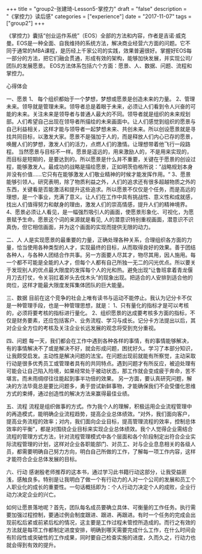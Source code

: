 +++
title = "group2-张建琦-Lesson5-掌控力"
draft = "false"
description = "《掌控力》读后感"
categories = ["experience"]
date = "2017-11-07"
tags =["group2"]
+++

《掌控力》囊括“创业运作系统”（EOS）全部的方法和内容，作者是吉诺·威克曼。EOS是一种全面、自我维持的系统方法，解决商业经营六方面的问题。它不同于通常的MBA课程，是历经上千家公司的实践，效果普遍很好。掌握好EOS每一部分的方法，把它们融会贯通，形成有效的架构，能够加快发展，并实现公司/团队的发展愿景。
EOS方法体系包括六个方面：愿景、人、数据、问题、流程和掌控力。

心得体会

一、愿景
1、 每个组织都始于一个梦想，梦想或愿景是创造未来的力量。
2、管理未来。领导就是管理未来。领导者总是着眼于未来，必须让人们看到令人兴奋的可能的未来。关注未来是领导者与普通人最大的不同。领导者就是组织的未来规划部。人们希望自己出现在领导者所描绘的未来画面中。让人们感觉到组织的愿景与自己利益相关，这样才能与领导者一起梦想未来、共创未来。所以创设愿景就是寻找共同目标，以激发大家。愿景不是强加于人的，而是释放人们内心已存的愿景，唤醒人们的梦想，激发人们的活力，点燃人们的激情。让理想带着他飞行一段路程。
当然愿景与目标不一样。愿景是遥远的，用来激励人的，不是用来实现的，而目标是短期的，是要达到的。所以愿景是什么并不重要，关键在于愿景的创设过程，能够激发人。最成功的战略是描绘愿景，正如明茨伯格所说：”战略规划本身并没有价值……它只有在能够激发人们敬业精神的时候才能发挥作用。“
3、愿景能够引领人。研究表明，除了物质利益之外，人们的追求还有很多超越物质之外的东西，关键看是否能激活和提升这些追求。所以愿景不仅仅是个任务，而是高远的理想，是一个事业，充满了意义。让人们在工作中具有挑战性、意义性和成就感，找出人们值得努力和献身的理由，激发人们的崇高情感，提升人们的精神境界。
4、愿景必须让人看见，是一幅强烈吸引人的画面，使愿景形象化、可视化，为愿景赋予生命。愿景这个词的来源就是看见, 人的潜意识特别重视画面，潜意识不识真伪，但它相信画面，并为这个画面的实现而提供无限的动力。

二、人
人是实现愿景的最重要的力量，正确处理各种关系，合理组织各方面的力量，恰当使用各种类型的人才，实现最终的目标，从而取得良好的效果。善于团结各种人，与各种人团结合作共事。另一方面要人尽其才，物尽其用，因人施用。每一个都不可能是全能的人才，但每个人都有自己所独一无二的闪光优点。所以要关于发现别人的优点最大限度的发挥每个人的光和热。避免出现“让鲁班拿着青龙偃月刀去打仗，令关羽扛着斧头去伐木头”的现象出现。把适合的人安排到适合他的岗位，这样才能最大限度发挥集体团队的巨大能量。

三、数据
目前在这个竞争的社会上唯有读书与运动不能停止。我认为记分卡不仅是一种管理手段，也是一种管理思想，就是：
1、只有量化的指标才是可以考核的，必须将要考核的指标进行量化。
2、组织愿景的达成要考核多方面的指标，不仅是财务要素，还应包括客户、业务流程、学习与成长。记分卡方法提出以后，其对企业全方位的考核及关注企业长远发展的观念将受到充分重视。

四、问题
每一天，我们都会在工作中遇到各种各样的事情，有的事情能够解决，有的事情解决不了或是解决不好，就会形成问题，困扰好久。学习了本部分知识，让我颇受启发。主动性是解决问题的法宝。在问题出现前就能有所察觉，主动采取行动是很多优秀员工或管理者具有的共同特点。遇到问题才有所反应，被迫处理有可能会让自己陷入险境，如果经常处于被动状态，那工作就会变成疲于奔命，苦不堪言。而未雨绸缪往往能起到事半功倍的效果。
另一方面，要认真研究问题，解决的方法毕竟总是要比问题多，勇于尝试新鲜事物，才能确保我们不会受僵化思维方式的束缚，通过创造性的解决方法来赢得最佳业绩。

五、流程
流程是组织做事的方式。作为我个人的理解，积极运用企业流程管理中的再造模式，能明确企业流程趋势，提高企业总体绩效。“对外，我们面向客户，提高业务流程的效率；对内，我们面向企业目标，提高管理流程的效率，控制总体效率的平衡”，都是对围绕企业目标来实现企业总体绩效。我个人觉得企业需结合流程的管理方式方法，针对流程管理模式中各个层面和各个阶段制定出符合企业实际流程管理的计划，这样对企业各职能部门、对员工、对与企业息息相关的各级人员，都需要明确自己努力方向，明白自己所做的工作，了解每一项工作内容，这样才能符合企业总体发展的目标。

六、行动
感谢殷老师推荐的这本书，通过学习此书籍行动这部分，让我受益匪浅，感触良多。特别是让我明白了做一个有行动力的人对一个公司的发展和员工个人职业化的成长的重要性。一句话概括即为：个人行动力决定个人的成败，企业行动力决定企业的兴亡。

如何让愿景落地呢？首先，团队每名成员要确立具体、可衡量的工作任务。执行需要加强过程控制，要通过例会制度跟进、跟进、再跟进。有时一个任务的完成会出现前松后紧或前紧后松的情况，这主要是工作过程未管控所造成的。而行之有效的方法就是每项工作都制定进度安排，明确到哪天需要完成什么工作，在什么时间会有阶段性或突破性的工作成果，同时要自己检查实施的进度，久而久之，行动力也就会得到有效的提升。
